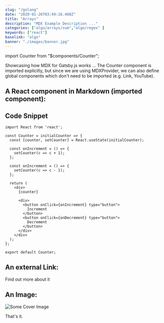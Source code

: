 ```yaml
---
slug: "/golang"
date: "2020-01-26T03:49:16.408Z"
title: "Arrays"
description: "MDX Example Description ..."
categories: ["algo/arrays/sum","algo/regex" ]
keywords: ["react"]
baselink: "algo"
banner: "./images/banner.jpg"
---
```


import Counter from "$components/Counter";

Showcasing how MDX for Gatsby.js works ... The Counter component is imported explicitly, but since we are using MDXProvider, we can also define global components which don't need to be imported (e.g. Link, YouTube).

## A React component in Markdown (imported component):

<Counter initialCounter={3} />

## Code Snippet

```jsx{1,4-6}
import React from 'react';

const Counter = initialCounter => {
  const [counter, setCounter] = React.useState(initialCounter);

  const onIncrement = () => {
    setCounter(c => c + 1);
  };

  const onIncrement = () => {
    setCounter(c => c - 1);
  };

  return (
    <div>
      {counter}

      <div>
        <button onClick={onIncrement} type="button">
          Increment
        </button>
        <button onClick={onDecrement} type="button">
          Decrement
        </button>
      </div>
    </div>
  );
};

export default Counter;
```

## An external Link:

<Link to="https://roadtoreact.com/">Find out more about it</Link>

## An Image:

![Some Cover Image](./images/banner.jpg)





That's it.